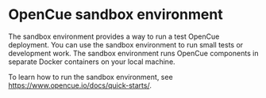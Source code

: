 # OpenCue sandbox environment

The sandbox environment provides a way to run a test OpenCue deployment. You
can use the sandbox environment to run small tests or development work. The sandbox
environment runs OpenCue components in separate Docker containers on your local
machine.

To learn how to run the sandbox environment, see
https://www.opencue.io/docs/quick-starts/.
